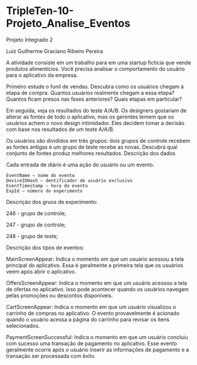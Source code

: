 # TripleTen-10-Projeto_Analise_Eventos


Projeto Integrado 2

Luiz Guilherme Graciano Ribeiro Pereira

A atividade consiste em um trabalho para em uma startup ficticia que vende produtos alimentícios. Você precisa analisar o comportamento do usuário para o aplicativo da empresa.

Primeiro estude o funil de vendas. Descubra como os usuários chegam à etapa de compra. Quantos usuários realmente chegam a essa etapa? Quantos ficam presos nas fases anteriores? Quais etapas em particular?

Em seguida, veja os resultados do teste A/A/B. Os designers gostariam de alterar as fontes de todo o aplicativo, mas os gerentes temem que os usuários achem o novo design intimidador. Eles decidem tomar a decisão com base nos resultados de um teste A/A/B.

Os usuários são divididos em três grupos: dois grupos de controle recebem as fontes antigas e um grupo de teste recebe as novas. Descubra qual conjunto de fontes produz melhores resultados.
Descrição dos dados

Cada entrada de diário é uma ação do usuário ou um evento.

    EventName — nome do evento
    DeviceIDHash — dentificador de usuário exclusivo
    EventTimestamp — hora do evento
    ExpId — número do experimento

Descrição dos gruos de experimento:

246 - grupo de controle;

247 - grupo de controle;

248 - grupo de teste;

Descrição dos tipos de eventos:

MainScreenAppear: Indica o momento em que um usuário acessou a tela principal do aplicativo. Essa é geralmente a primeira tela que os usuários veem após abrir o aplicativo.

OffersScreenAppear: Indica o momento em que um usuário acessou a tela de ofertas no aplicativo. Isso pode acontecer quando os usuários navegam pelas promoções ou descontos disponíveis.

CartScreenAppear: Indica o momento em que um usuário visualizou o carrinho de compras no aplicativo. O evento provavelmente é acionado quando o usuário acessa a página do carrinho para revisar os itens selecionados.

PaymentScreenSuccessful: Indica o momento em que um usuário concluiu com sucesso uma transação de pagamento no aplicativo. Esse evento geralmente ocorre após o usuário inserir as informações de pagamento e a transação ser processada com êxito.
